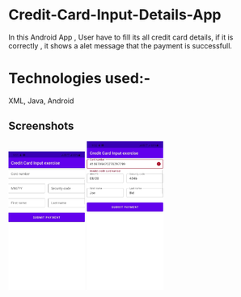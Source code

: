 # Credit-Card-Input-Details-App
In this Android App , User have to fill  its all  credit card details,  if it is correctly ,  it shows a alet message that the payment is successfull.
</br>

# Technologies used:-
XML, Java, Android


Screenshots
-----------

<img width="30%" src="screenshots/1.jpeg" />
<img width="30%" src="screenshots/2.jpeg" />

